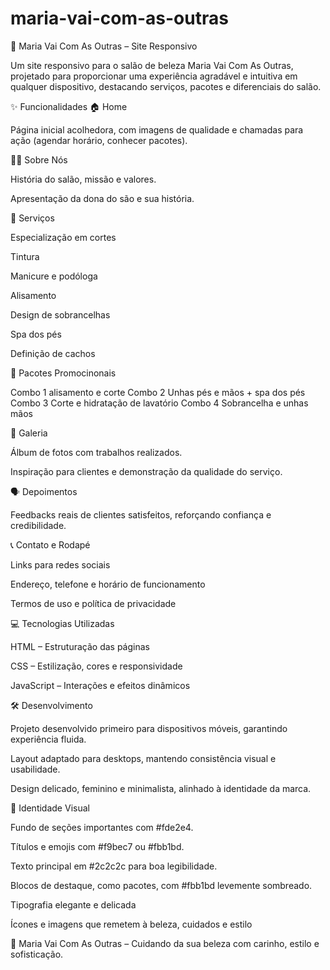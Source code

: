 # maria-vai-com-as-outras
🌸 Maria Vai Com As Outras – Site Responsivo

Um site responsivo para o salão de beleza Maria Vai Com As Outras, projetado para proporcionar uma experiência agradável e intuitiva em qualquer dispositivo, destacando serviços, pacotes e diferenciais do salão.

✨ Funcionalidades
🏠 Home

Página inicial acolhedora, com imagens de qualidade e chamadas para ação (agendar horário, conhecer pacotes).

💇‍♀️ Sobre Nós

História do salão, missão e valores.

Apresentação da dona do são e sua história.

💅 Serviços

Especialização em cortes

Tintura

Manicure e podóloga

Alisamento

Design de sobrancelhas

Spa dos pés

Definição de cachos

🎁 Pacotes Promocinonais

Combo 1 alisamento e corte
Combo 2 Unhas pés e mãos + spa dos pés
Combo 3 Corte e hidratação de lavatório 
Combo 4 Sobrancelha e unhas mãos

📸 Galeria

Álbum de fotos com trabalhos realizados.

Inspiração para clientes e demonstração da qualidade do serviço.

🗣 Depoimentos

Feedbacks reais de clientes satisfeitos, reforçando confiança e credibilidade.

📞 Contato e Rodapé

Links para redes sociais

Endereço, telefone e horário de funcionamento

Termos de uso e política de privacidade

💻 Tecnologias Utilizadas

HTML – Estruturação das páginas

CSS – Estilização, cores e responsividade

JavaScript – Interações e efeitos dinâmicos

🛠 Desenvolvimento

Projeto desenvolvido primeiro para dispositivos móveis, garantindo experiência fluida.

Layout adaptado para desktops, mantendo consistência visual e usabilidade.

Design delicado, feminino e minimalista, alinhado à identidade da marca.

🎨 Identidade Visual

 Fundo de seções importantes com #fde2e4.

Títulos e emojis com #f9bec7 ou #fbb1bd.

Texto principal em #2c2c2c para boa legibilidade.

Blocos de destaque, como pacotes, com #fbb1bd levemente sombreado.

Tipografia elegante e delicada

Ícones e imagens que remetem à beleza, cuidados e estilo

💖 Maria Vai Com As Outras – Cuidando da sua beleza com carinho, estilo e sofisticação.
